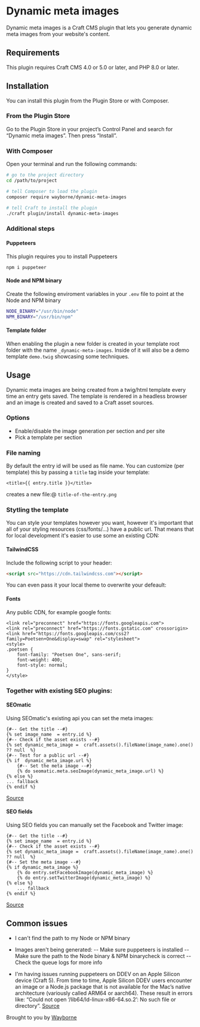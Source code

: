 # Dynamic meta images

Dynamic meta images is a Craft CMS plugin that lets you generate dynamic meta images from your website's content.

## Requirements

This plugin requires Craft CMS 4.0 or 5.0 or later, and PHP 8.0 or later.

## Installation

You can install this plugin from the Plugin Store or with Composer.

### From the Plugin Store

Go to the Plugin Store in your project’s Control Panel and search for “Dynamic meta images”. Then press “Install”.

### With Composer

Open your terminal and run the following commands:

```bash
# go to the project directory
cd /path/to/project

# tell Composer to load the plugin
composer require wayborne/dynamic-meta-images

# tell Craft to install the plugin
./craft plugin/install dynamic-meta-images
```

### Additional steps

#### Puppeteers 
This plugin requires you to install Puppeteers

`npm i puppeteer`

#### Node and NPM binary
Create the following enviroment variables in your `.env` file to point at the Node and NPM binary

```bash
NODE_BINARY="/usr/bin/node"
NPM_BINARY="/usr/bin/npm"
```

#### Template folder
When enabling the plugin a new folder is created in your template root folder with the name `_dynamic-meta-images`.
Inside of it will also be a demo template `demo.twig` showcasing some techniques.

## Usage
Dynamic meta images are being created from a twig/html template every time an entry gets saved. The template is rendered in a headless browser and an image is created and saved to a Craft asset sources.


### Options
- Enable/disable the image generation per section and per site 
- Pick a template per section

### File naming
By default the entry id will be used as file name. You can customize (per template) this by passing a `title` tag inside your template:
```
<title>{{ entry.title }}</title>
```

creates a new file:@
`title-of-the-entry.png`

### Stytling the template
You can style your templates however you want, however it's important that all of your styling resources (css/fonts/...) have a public url.
That means that for local development it's easier to use some an existing CDN:

#### TailwindCSS
Include the following script to your header:
```html
<script src="https://cdn.tailwindcss.com"></script>
```
You can even pass it your local theme to overwrite your defeault:


#### Fonts
Any public CDN, for example google fonts:
```
<link rel="preconnect" href="https://fonts.googleapis.com">
<link rel="preconnect" href="https://fonts.gstatic.com" crossorigin>
<link href="https://fonts.googleapis.com/css2?family=Poetsen+One&display=swap" rel="stylesheet">
<style>
.poetsen {
    font-family: "Poetsen One", sans-serif;
    font-weight: 400;
    font-style: normal;
}
</style>
```

### Together with existing SEO plugins:

#### SEOmatic
Using SEOmatic's existing api you can set the meta images:
```twig
{#-- Get the title --#}
{% set image_name  = entry.id %}
{#-- Check if the asset exists --#}
{% set dynamic_meta_image =  craft.assets().fileName(image_name).one() ?? null  %}
{#-- Test for a public url --#}
{% if  dynamic_meta_image.url %}
    {#-- Set the meta image --#}
    {% do seomatic.meta.seoImage(dynamic_meta_image.url) %}
{% else %}
... fallback
{% endif %}
```
[Source](https://nystudio107.com/docs/seomatic/advanced.html#variables)

#### SEO fields
Using SEO fields you can manually set the Facebook and Twitter image:
```twig
{#-- Get the title --#}
{% set image_name  = entry.id %}
{#-- Check if the asset exists --#}
{% set dynamic_meta_image =  craft.assets().fileName(image_name).one() ?? null  %}
{#-- Set the meta image --#}
{% if dynamic_meta_image %}
    {% do entry.setFacebookImage(dynamic_meta_image) %}
    {% do entry.setTwitterImage(dynamic_meta_image) %}
{% else %}
    ... fallback
{% endif %}
```
[Source](https://studioespresso.github.io/craft-seo-fields/templating.html)


## Common issues
- I can't find the path to my Node or NPM binary
- Images aren't being generated: 
-- Make sure puppeteers is installed
-- Make sure the path to the Node binary & NPM binarycheck is correct
-- Check the queue logs for more info


- I'm having issues running puppeteers on DDEV on an Apple Silicon device (Craft 5).
From time to time, Apple Silicon DDEV users encounter an image or a Node.js package that is not available for the Mac’s native architecture (variously called ARM64 or aarch64). These result in errors like: “Could not open ‘/lib64/ld-linux-x86-64.so.2’: No such file or directory”.
[Source](https://ddev.com/blog/amd64-on-apple-silicon-ddev/)


Brought to you by [Wayborne](https://wayborne.com)
